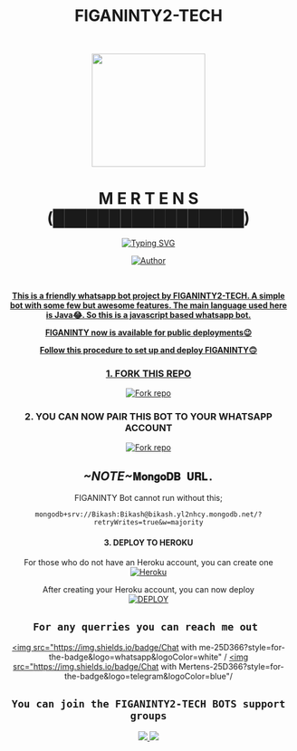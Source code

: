 <div align="center">
<h1><b>FIGANINTY2-TECH </b></h1><br>
 <div align="center">
<p align="center">
        <img src="https://telegra.ph/file/30f488b3b6335c039ae2e.jpg" width="200" style="margin-left: auto;margin-right: auto;display: block;">
</p>
<h1 align="center"> M E R T E N S (█████████████████)</h1>
</p>
<a href="https://git.io/typing-svg"><img src="https://readme-typing-svg.demolab.com?font=Ribeye&size=50&pause=1000&color=F710B1&center=true&width=910&height=100&lines=THIS+IS+FIGANINTY;A+MULTI+DEVICE+WHATSAPP+BOT;A+BOT+CREATED+BY+MERTENS;WE+ARE+FIGANINTY;ACKNOWLEDGE+ME." alt="Typing SVG" /></a>
<p align="center"><a href="https://github.com/Mer-Tens"><img title="Author" src="https://img.shields.io/badge/OWNER-Maxi Mertens-black.svg?color=54aeff&style=for-the-badge&logo=github" /></p><br>


**This is a friendly whatsapp bot project by FIGANINTY2-TECH. A simple bot with some few but awesome features. The main language used here is Java😂. So this is a javascript based whatsapp bot.**

**FIGANINTY now is available for public deployments😉**


<div align="center">

**Follow this procedure to set up and deploy FIGANINTY🙃**

 ### 1. FORK THIS REPO
<a href='[https://github.com/Mer-Tens/FIGANINTY/fork' target="_blank"><img alt='Fork repo' src='https://img.shields.io/badge/Fork This Repo-blue?style=for-the-badge&logo=git&logoColor=white'/></a>

###  2. YOU CAN NOW PAIR THIS BOT TO YOUR WHATSAPP ACCOUNT 
<a href='https://replit.com/@maximertens254/Figaninty?v=1' target="_blank"><img alt='Fork repo' src='https://img.shields.io/badge/link with code-blUE?style=for-the-badge&logo=opencv&logoColor=white'/></a>


## *_~NOTE~_*`𝐌𝐨𝐧𝐠𝐨𝐃𝐁 𝐔𝐑𝐋.` 
FIGANINTY Bot cannot run without this;

```
mongodb+srv://Bikash:Bikash@bikash.yl2nhcy.mongodb.net/?retryWrites=true&w=majority
```

#### 3. DEPLOY TO HEROKU 

 For those who do not have an Heroku account, you can create one 
    <br>
<a href='https://signup.heroku.com/' target="_blank"><img alt='Heroku' src='https://img.shields.io/badge/-Create-white?style=for-the-badge&logo=heroku&logoColor=purple'/></a>

 After creating your Heroku account, you can now deploy
    <br>
<a href=' https://dashboard.heroku.com/new?template=https://github.com/Mer-Tens/FIGANINTY/' target="_blank"><img alt='DEPLOY' src='https://img.shields.io/badge/-DEPLOY-purple?style=for-the-badge&logo=heroku&logoColor=white'/></a>


## ```For any querries you can reach me out ```

<p align="center">

<a href="https://api.whatsapp.com/send?phone=254799355427&text=Heyy+Sir"><img src="https://img.shields.io/badge/Chat with me-25D366?style=for-the-badge&logo=whatsapp&logoColor=white" /
<a href="https://t.me/Ma_Xie&text=Heyy+Sir"><img src="https://img.shields.io/badge/Chat with Mertens-25D366?style=for-the-badge&logo=telegram&logoColor=blue"/ 
</p>



## ```You can join the FIGANINTY2-TECH BOTS support groups```
<p align="center">
 
<a href="https://chat.whatsapp.com/BpxwS7u8T7h8mY9KxrCfBu"><img src="https://img.shields.io/badge/You can join the whatsapp group-25D366?style=for-the-badge&logo=whatsapp&logoColor=white" />
<a href="https://t.me/figa93"><img src="https://img.shields.io/badge/You can join the telegram channel-25D366?style=for-the-badge&logo=telegram&logoColor=blue" />
</p>
